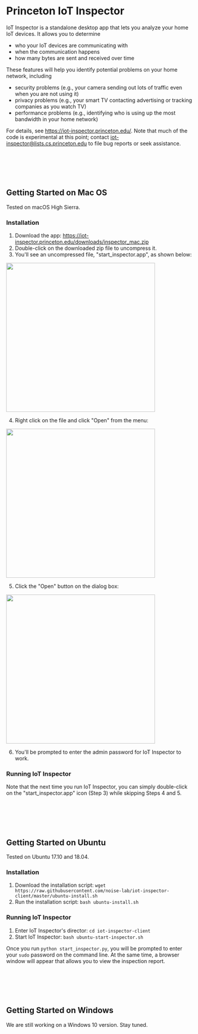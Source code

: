 # Princeton IoT Inspector

IoT Inspector is a standalone desktop app that lets you analyze your home IoT devices. It allows you to determine

* who your IoT devices are communicating with
* when the communication happens
* how many bytes are sent and received over time

These features will help you identify potential problems on your home network, including

* security problems (e.g., your camera sending out lots of traffic even when you are not using it)
* privacy problems (e.g., your smart TV contacting advertising or tracking companies as you watch TV)
* performance problems (e.g., identifying who is using up the most bandwidth in your home network)

For details, see https://iot-inspector.princeton.edu/. Note that much of the code is experimental at this point; contact iot-inspector@lists.cs.princeton.edu to file bug reports or seek assistance.

<br><br><br><br>

## Getting Started on Mac OS

Tested on macOS High Sierra.

### Installation

1. Download the app: https://iot-inspector.princeton.edu/downloads/inspector_mac.zip
2. Double-click on the downloaded zip file to uncompress it.
3. You'll see an uncompressed file, "start_inspector.app", as shown below:

<img src="https://iot-inspector.princeton.edu/static/instructions/mac/1.png" width="400" />

4. Right click on the file and click "Open" from the menu:

<img src="https://iot-inspector.princeton.edu/static/instructions/mac/2.png" width="400" />

5. Click the "Open" button on the dialog box:

<img src="https://iot-inspector.princeton.edu/static/instructions/mac/3.png" width="400" />

6. You'll be prompted to enter the admin password for IoT Inspector to work.

### Running IoT Inspector

Note that the next time you run IoT Inspector, you can simply double-click on the "start_inspector.app" icon (Step 3) while skipping Steps 4 and 5.

<br><br><br><br>

## Getting Started on Ubuntu

Tested on Ubuntu 17.10 and 18.04.

### Installation

1. Download the installation script: `wget https://raw.githubusercontent.com/noise-lab/iot-inspector-client/master/ubuntu-install.sh`
2. Run the installation script: `bash ubuntu-install.sh`

### Running IoT Inspector

1. Enter IoT Inspector's director: `cd iot-inspector-client`
2. Start IoT Inspector: `bash ubuntu-start-inspector.sh`

Once you run `python start_inspector.py`, you will be prompted to enter your `sudo` password on the command line. At the same time, a browser window will appear that allows you to view the inspection report.

<br><br><br><br>

## Getting Started on Windows

We are still working on a Windows 10 version. Stay tuned.
